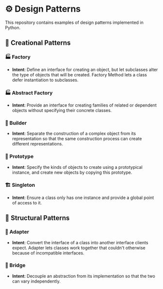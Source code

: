 # ⚙️ Design Patterns

This repository contains examples of design patterns implemented in Python.

## 🔨 Creational Patterns

### 🏭 Factory

- **Intent**: Define an interface for creating an object, but let subclasses alter the
  type of objects that will be created. Factory Method lets a class defer instantiation
  to subclasses.

### 🏭 Abstract Factory

- **Intent**: Provide an interface for creating families of related or dependent objects
  without specifying their concrete classes.

### 🤖 Builder

- **Intent**: Separate the construction of a complex object from its representation so
  that
  the same construction process can create different representations.

### 🔨 Prototype

- **Intent**: Specify the kinds of objects to create using a prototypical instance, and
  create new objects by copying this prototype.

### 🏗️ Singleton

- **Intent**: Ensure a class only has one instance and provide a global point of access
  to it.

## 🔨 Structural Patterns

### 🔌 Adapter

- **Intent**: Convert the interface of a class into another interface clients expect.
  Adapter lets classes work together that couldn't otherwise because of incompatible
  interfaces.

### 🎢  Bridge

- **Intent**: Decouple an abstraction from its implementation so that the two can vary
  independently.
